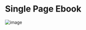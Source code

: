 # Single Page Ebook

![image](https://github.com/GabrielCarvalho03/singlePageBook/assets/87819769/fbd5c3e0-250d-4aaa-90ab-3defb52fbc06)

